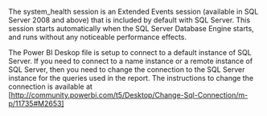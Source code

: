 The system_health session is an Extended Events session (available in SQL Server 2008 and above) that is included by default with SQL Server. This session starts automatically when the SQL Server Database Engine starts, and runs without any noticeable performance effects. 

The Power BI Deskop file is setup to connect to a default instance of SQL Server. If you need to connect to a name instance or a remote instance of SQL Server, then you need to change the connection to the SQL Server instance for the queries used in the report. The instructions to change the connection is available at [http://community.powerbi.com/t5/Desktop/Change-Sql-Connection/m-p/11735#M2653] 
